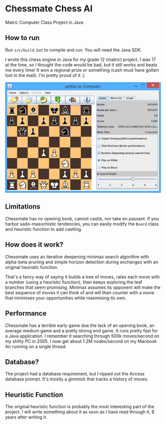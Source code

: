 # Chessmate Chess AI
Matric Computer Class Project in Java

## How to run
Run `src/build.bat` to compile and run. You will need the Java SDK.

I wrote this chess engine in Java for my grade 12 (matric) project. I was 17 at the time, so I thought the code would be bad, but it still works and beats me every time! It won a regional prize or something (cash must have gotten lost in the mail). I'm pretty proud of it :).

![Chessmate Screenshot](/chessmate-screenshot.png "Chessmate Playing")

## Limitations
Chessmate has no opening book, cannot castle, nor take en passant. If you harbor sado-masochistic tendencies, you can easily modify the `Board` class and heuristic function to add castling.

## How does it work?
Chessmate uses an iterative deepening minimax search algorithm with alpha-beta pruning and simple horizon detection during exchanges with an original heuristic function.

That's a fancy way of saying it builds a tree of moves, rates each move with a number (using a heuristic function), then keeps exploring the leaf branches that seem promising. Minimax assumes its opponent will make the best sequence of moves it can think of and will then counter with a move that minimises your opportunities while maximising its own.

## Performance 
Chessmate has a terrible early game due the lack of an opening book, an average medium game and a pretty strong end game. It runs pretty fast for a Java application. I remember it searching through 500k moves/second on my shitty PC in 2005. I now get about 1.2M nodes/second on my Macbook Air running on a single thread.

## Database?
The project had a database requirement, but I ripped out the Access database prompt. It's mostly a gimmick that tracks a history of moves.

## Heuristic Function
The original heuristic function is probably the most interesting part of the project. I will write something about it as soon as I have read through it, 8 years after writing it.
